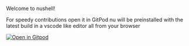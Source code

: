 Welcome to nushell!

For speedy contributions open it in GitPod nu will be preinstalled with the latest build in a vscode like editor all from your browser

[![Open in Gitpod](https://gitpod.io/button/open-in-gitpod.svg)](https://gitpod.io/#https://github.com/nushell/nushell)
<!--WIP-->
